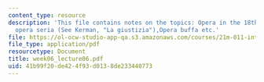 ```yaml
---
content_type: resource
description: 'This file contains notes on the topics: Opera in the 18th century -
  opera seria (See Kerman, "La giustizia"),Opera buffa etc.'
file: https://ol-ocw-studio-app-qa.s3.amazonaws.com/courses/21m-011-introduction-to-western-music-spring-2006/41b99f20de424f93d0138de233440773_week06_lecture06.pdf
file_type: application/pdf
resourcetype: Document
title: week06_lecture06.pdf
uid: 41b99f20-de42-4f93-d013-8de233440773
---
```

